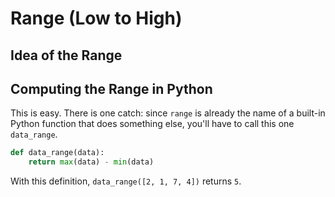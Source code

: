 # Range (Low to High)

## Idea of the Range

## Computing the Range in Python

This is easy. There is one catch: since `range` is already the name of a built-in Python function that does something
else, you'll have to call this one `data_range`.

<!--data_range.py-->
```python
def data_range(data):
    return max(data) - min(data)
```

With this definition, `data_range([2, 1, 7, 4])` returns `5`.